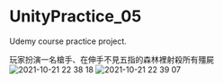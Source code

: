 # UnityPractice_05
Udemy course practice project.

玩家扮演一名槍手、在伸手不見五指的森林裡射殺所有殭屍
![2021-10-21 22 38 18](https://user-images.githubusercontent.com/46527458/138301062-aaafdcd7-c668-4c07-82fb-e51fe31f3c83.jpg)
![2021-10-21 22 39 07](https://user-images.githubusercontent.com/46527458/138301069-ec0c4cb4-3850-42e7-b75d-b2db9e127c8b.jpg)
